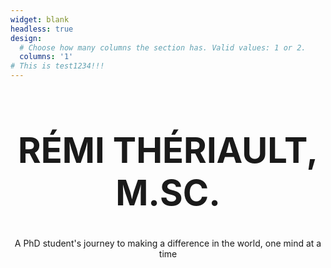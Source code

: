 ```yaml
---
widget: blank
headless: true
design:
  # Choose how many columns the section has. Valid values: 1 or 2.
  columns: '1'
# This is test1234!!!
---
```




<style>
#container h1  { font-size: 4em }
#container h1, #container p   { text-align: center }
</style>

<div id="container">
<h1 style="font-size: 4em"> RÉMI THÉRIAULT, M.SC. </h1>
<p>
A PhD student's journey to making a difference in the world, one mind at a time</p>
</div>